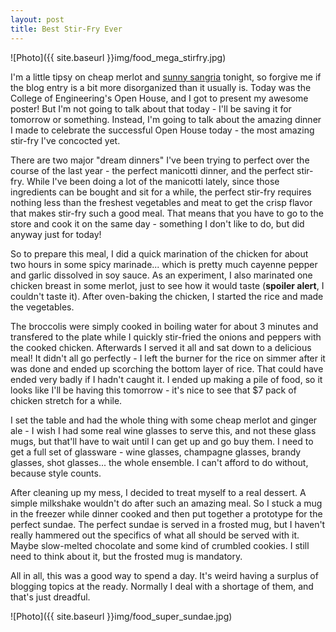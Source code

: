 ```yaml
---
layout: post
title: Best Stir-Fry Ever
---
```


![Photo]({{ site.baseurl }}img/food_mega_stirfry.jpg)

I'm a little tipsy on cheap merlot and <a href="http://deliziedelizie.com/2012/03/15/sunny-sangria-time/">sunny sangria</a> tonight, so forgive me if the blog entry is a bit more disorganized than it usually is. Today was the College of Engineering's Open House, and I got to present my awesome poster! But I'm not going to talk about that today - I'll be saving it for tomorrow or something. Instead, I'm going to talk about the amazing dinner I made to celebrate the successful Open House today - the most amazing stir-fry I've concocted yet.

There are two major "dream dinners" I've been trying to perfect over the course of the last year - the perfect manicotti dinner, and the perfect stir-fry. While I've been doing a lot of the manicotti lately, since those ingredients can be bought and sit for a while, the perfect stir-fry requires nothing less than the freshest vegetables and meat to get the crisp flavor that makes stir-fry such a good meal. That means that you have to go to the store and cook it on the same day - something I don't like to do, but did anyway just for today!

So to prepare this meal, I did a quick marination of the chicken for about two hours in some spicy marinade... which is pretty much cayenne pepper and garlic dissolved in soy sauce. As an experiment, I also marinated one chicken breast in some merlot, just to see how it would taste (<strong>spoiler alert</strong>, I couldn't taste it). After oven-baking the chicken, I started the rice and made the vegetables.

The broccolis were simply cooked in boiling water for about 3 minutes and transfered to the plate while I quickly stir-fried the onions and peppers with the cooked chicken. Afterwards I served it all and sat down to a delicious meal! It didn't all go perfectly - I left the burner for the rice on simmer after it was done and ended up scorching the bottom layer of rice. That could have ended very badly if I hadn't caught it. I ended up making a pile of food, so it looks like I'll be having this tomorrow - it's nice to see that $7 pack of chicken stretch for a while.

I set the table and had the whole thing with some cheap merlot and ginger ale - I wish I had some real wine glasses to serve this, and not these glass mugs, but that'll have to wait until I can get up and go buy them. I need to get a full set of glassware - wine glasses, champagne glasses, brandy glasses, shot glasses... the whole ensemble. I can't afford to do without, because style counts.

After cleaning up my mess, I decided to treat myself to a real dessert. A simple milkshake wouldn't do after such an amazing meal. So I stuck a mug in the freezer while dinner cooked and then put together a prototype for the perfect sundae. The perfect sundae is served in a frosted mug, but I haven't really hammered out the specifics of what all should be served with it. Maybe slow-melted chocolate and some kind of crumbled cookies. I still need to think about it, but the frosted mug is mandatory.

All in all, this was a good way to spend a day. It's weird having a surplus of blogging topics at the ready. Normally I deal with a shortage of them, and that's just dreadful.

![Photo]({{ site.baseurl }}img/food_super_sundae.jpg)


